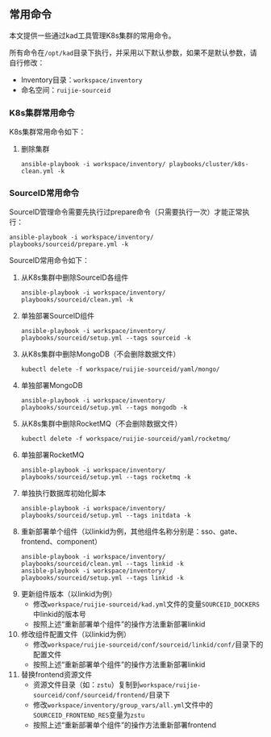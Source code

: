 ## 常用命令

本文提供一些通过kad工具管理K8s集群的常用命令。

所有命令在`/opt/kad`目录下执行，并采用以下默认参数，如果不是默认参数，请自行修改：
- Inventory目录：`workspace/inventory`
- 命名空间：`ruijie-sourceid`


### K8s集群常用命令

K8s集群常用命令如下：

1. 删除集群
    ```
    ansible-playbook -i workspace/inventory/ playbooks/cluster/k8s-clean.yml -k
    ```

### SourceID常用命令

SourceID管理命令需要先执行过prepare命令（只需要执行一次）才能正常执行：
```
ansible-playbook -i workspace/inventory/ playbooks/sourceid/prepare.yml -k
```

SourceID常用命令如下：

1. 从K8s集群中删除SourceID各组件
    ```
    ansible-playbook -i workspace/inventory/ playbooks/sourceid/clean.yml -k
    ```
1. 单独部署SourceID组件
    ```
    ansible-playbook -i workspace/inventory/ playbooks/sourceid/setup.yml --tags sourceid -k
    ```
1. 从K8s集群中删除MongoDB（不会删除数据文件）
    ```
    kubectl delete -f workspace/ruijie-sourceid/yaml/mongo/
    ```
1. 单独部署MongoDB
    ```
    ansible-playbook -i workspace/inventory/ playbooks/sourceid/setup.yml --tags mongodb -k
    ```
1. 从K8s集群中删除RocketMQ（不会删除数据文件）
    ```
    kubectl delete -f workspace/ruijie-sourceid/yaml/rocketmq/
    ```
1. 单独部署RocketMQ
    ```
    ansible-playbook -i workspace/inventory/ playbooks/sourceid/setup.yml --tags rocketmq -k
    ```
1. 单独执行数据库初始化脚本
    ```
    ansible-playbook -i workspace/inventory/ playbooks/sourceid/setup.yml --tags initdata -k
    ```
1. 重新部署单个组件（以linkid为例，其他组件名称分别是：sso、gate、frontend、component）
    ```
    ansible-playbook -i workspace/inventory/ playbooks/sourceid/clean.yml --tags linkid -k
    ansible-playbook -i workspace/inventory/ playbooks/sourceid/setup.yml --tags linkid -k
    ```
1. 更新组件版本（以linkid为例）
    - 修改`workspace/ruijie-sourceid/kad.yml`文件的变量`SOURCEID_DOCKERS`中linkid的版本号
    - 按照上述“重新部署单个组件”的操作方法重新部署linkid
1. 修改组件配置文件（以linkid为例）
    - 修改`workspace/ruijie-sourceid/conf/sourceid/linkid/conf/`目录下的配置文件
    - 按照上述“重新部署单个组件”的操作方法重新部署linkid
1. 替换frontend资源文件
    - 资源文件目录（如：`zstu`）复制到`workspace/ruijie-sourceid/conf/sourceid/frontend/`目录下
    - 修改`workspace/inventory/group_vars/all.yml`文件中的`SOURCEID_FRONTEND_RES`变量为`zstu`
    - 按照上述“重新部署单个组件”的操作方法重新部署frontend
